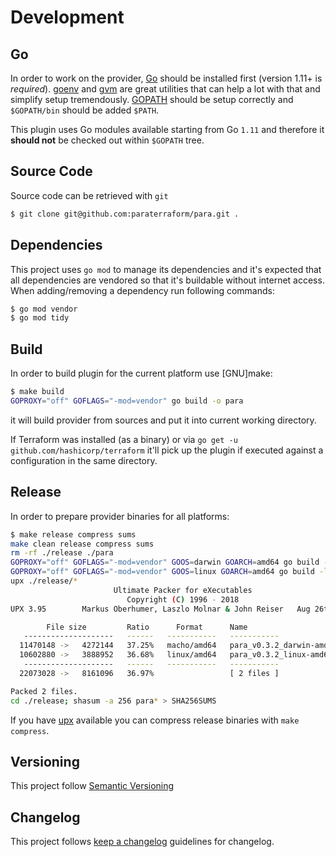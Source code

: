 # Development

## Go

In order to work on the provider, [Go](http://www.golang.org) should be installed first (version 1.11+ is *required*).
[goenv](https://github.com/syndbg/goenv) and [gvm](https://github.com/moovweb/gvm) are great utilities that can help a
lot with that and simplify setup tremendously. 
[GOPATH](http://golang.org/doc/code.html#GOPATH) should be setup correctly and `$GOPATH/bin` should be
added `$PATH`.

This plugin uses Go modules available starting from Go `1.11` and therefore it **should not** be checked out within `$GOPATH` tree.

## Source Code

Source code can be retrieved with `git`
```bash
$ git clone git@github.com:paraterraform/para.git .
```

## Dependencies

This project uses `go mod` to manage its dependencies and it's expected that all dependencies are vendored so that
it's buildable without internet access. When adding/removing a dependency run following commands:
```bash
$ go mod vendor
$ go mod tidy
```

## Build
In order to build plugin for the current platform use [GNU]make:
```bash
$ make build
GOPROXY="off" GOFLAGS="-mod=vendor" go build -o para

```

it will build provider from sources and put it into current working directory.

If Terraform was installed (as a binary) or via `go get -u github.com/hashicorp/terraform` it'll pick up the plugin if 
executed against a configuration in the same directory.

## Release

In order to prepare provider binaries for all platforms:
```bash
$ make release compress sums
make clean release compress sums
rm -rf ./release ./para
GOPROXY="off" GOFLAGS="-mod=vendor" GOOS=darwin GOARCH=amd64 go build -ldflags="-s -w" -o './release/para_v0.3.2_darwin-amd64'
GOPROXY="off" GOFLAGS="-mod=vendor" GOOS=linux GOARCH=amd64 go build -ldflags="-s -w" -o './release/para_v0.3.2_linux-amd64'
upx ./release/*
                       Ultimate Packer for eXecutables
                          Copyright (C) 1996 - 2018
UPX 3.95        Markus Oberhumer, Laszlo Molnar & John Reiser   Aug 26th 2018

        File size         Ratio      Format      Name
   --------------------   ------   -----------   -----------
  11470148 ->   4272144   37.25%   macho/amd64   para_v0.3.2_darwin-amd64
  10602880 ->   3888952   36.68%   linux/amd64   para_v0.3.2_linux-amd64
   --------------------   ------   -----------   -----------
  22073028 ->   8161096   36.97%                 [ 2 files ]

Packed 2 files.
cd ./release; shasum -a 256 para* > SHA256SUMS
```

If you have [upx](https://upx.github.io) available you can compress release binaries with `make compress`.

## Versioning

This project follow [Semantic Versioning](https://semver.org/)

## Changelog

This project follows [keep a changelog](https://keepachangelog.com/en/1.0.0/) guidelines for changelog.
